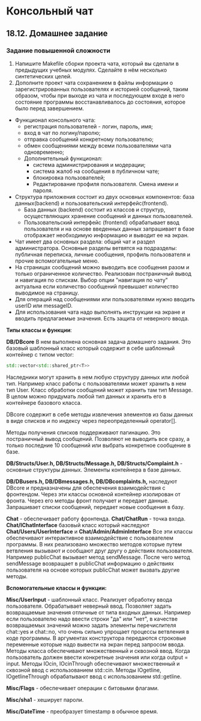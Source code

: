 # Консольный чат
## 18.12. Домашнее задание
### Задание повышенной сложности

1. Напишите Makefile сборки проекта чата, который вы сделали в предыдущих учебных модулях. Сделайте в нём несколько синтетических целей.
2. Дополните проект чата сохранением в файлы информации о зарегистрированных пользователях и историей сообщений, таким образом, чтобы при выходе из чата и последующем входе в него состояние программы восстанавливалось до состояния, которое было перед завершением.

- Функционал консольного чата:
    - регистрация пользователей - логин, пароль, имя;
    - вход в чат по логину/паролю;
    - отправка сообщений конкретному пользователю;
    - обмен сообщениями между всеми пользователями чата одновременно;
    - Дополнительный функционал:
      - система администрирования и модерации;
      - система жалоб на сообщения в публичном чате;
      - блокировка пользователей;
      - Редактирование профиля пользователя. Смена имени и пароля.
- Структура приложения состоит из двух основных компонентов: база данных(backend) и пользовательский интерфейс(frontend).
  - База данных (backend) состоит из классов и структур, осуществляющих хранение сообщений и данных пользователей. 
  - Пользовательский интерфейс (frontend) обрабатывает ввод пользователя и на основе введенных данных запрашивает в базе отображает необходимую информацию и выводит ее на экран.
- Чат имеет два основных раздела: общий чат и раздел администратора. Основные разделы ветвятся на подразделы: публичная переписка, личные сообщения, профиль пользователя и прочие вспомогательные меню.
- На страницах сообщений можно выводить все сообщения разом и только ограниченное количество. Реализован постраничный вывод и навигация по спискам. Выбор опции "навигация по чату" актуальна если количество сообщений превышает количество выводимое на страницу.
- Для операций над сообщениями или пользователями нужно вводить userID или messageID.
- Для использования чата надо выполнять инструкции на экране и вводить предлагаемые значения. Есть защита от неверного ввода.

**Типы классы и функции**:

**DB/DBcore** В нем выполнена основная задача домашнего задания. Это базовый шаблонный класс который содержит в себе шаблонный контейнер с типом vector:
```cpp
std::vector<std::shared_ptr<T>>
```
Наследники могут хранить в нем любую структуру данных или любой тип. Например класс работы с пользователями может хранить в нем тип User. Класс обработки сообщений может хранить там тип Message. В целом можно придумать любой тип данных и хранить его в контейнере базового класса.

DBcore содержит в себе методы извлечения элементов из базы данных в виде списков и по индексу через переопределенный operator[].

Методы получения списков поддерживают пагинацию. Это постраничный вывод сообщений. Позволяют не выводить все сразу, а только последние 10 сообщений или выбрать конкретное сообщение в базе.

**DB/Structs/User.h, DB/Structs/Message.h, DB/Structs/Complaint.h** - основные структуры данных. Элементы контейнера в базе данных.

**DB/DBusers.h, DB/DBmessages.h, DB/DBcomplaints.h,** наследуют DBcore и предназначены для обеспечения взаимодействия с фронтендом. Через эти классы основной контейнер изолирован от фронта. Через его методы фронт получает и передает данные. Запрашивает списки сообщений, передает новые сообщения в базу.

**Chat** - обеспечивает работу фронтенда.
**Chat/ChatRun** - точка входа.
**Chat/IChatInterface** базовый класс который наследуют **Chat/Users/UserInterface** и **Chat/Admin/AdminInterface**
Все эти классы обеспечивают интерактивное взаимодействие с пользователем программы. В них реализовано множество методов которые путем ветвления вызывают и сообщают друг другу о действиях пользователя. Например publicChat вызывает метод sendMessage. После чего метод sendMessage возвращает в publicChat информацию о действиях пользователя на основе которых publicChat может вызвать другие методы.

**Вспомогательные классы и функции:**

**Misc/UserInput** - шаблонный класс. Реализует обработку ввода пользователя. Обрабатывает неверный ввод. Позволяет задать возвращаемые значения отличные от типа входных данных. Например если пользователю надо ввести строки "да" или "нет", в качестве возвращаемых значений можно задать элементы перечислителя chat::yes и chat::no, что очень сильно упрощает процессы ветвления в коде программы. В аргументах конструктора передаются строковые переменные которые надо вывести на экран перед запросом ввода. Методы класса обеспечивают множественный и сквозной ввод. Когда пользователь должен ввести конкретные значения или когда output = input. Методы IOcin, IOcinThrough обеспечивают множественный и сквозной ввод с использованием std::cin. Методы IOgetline, IOgetlineThrough обрабатывают ввод с использованием std::getline.

**Misc/Flags** - обеспечивает операции с битовыми флагами. 

**Misc/sha1** - хеширует пароли.

**Misc/DateTime** - преобразует timestamp в обычное время.